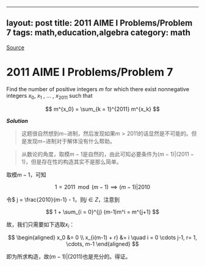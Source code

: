 ---
layout: post
title: 2011 AIME I Problems/Problem 7
tags: math,education,algebra
category: math
---- 

[Source](https://artofproblemsolving.com/wiki/index.php/2011_AIME_I_Problems/Problem_7)

# 2011 AIME I Problems/Problem 7

Find the number of positive integers $m$ for which there exist nonnegative integers $x_0$, $x_1$ , $\dots$ , $x_{2011}$ such that

$$
    m^{x_0} = \sum_{k = 1}^{2011} m^{x_k}
$$

***Solution***

> 这题很自然想到$m-$进制，然后发现如果$m > 2011$的话显然是不可能的。但是发现$m-$进制对于解体没有什么帮助。

> 从数论的角度，取模$m-1$是自然的，由此可知必要条件为$(m-1) | (2011 - 1)$，但是存在性的构造其实不是那么简单。

取模$m-1$，可知

$$
    1 = 2011 \mod (m-1) \implies (m-1) | 2010
$$

令$ j = \frac{2010}{m-1} - 1，则$j \in Z$，注意到

$$
    1 + \sum_{i = 0}^{j} (m-1)m^i = m^{j+1}
$$

故，我们只需要如下选取$x_i$：

$$
\begin{aligned}
    x_0 &= 0 \\
    x_{i(m-1) + r} &= i \quad i = 0 \cdots j-1, r= 1, \cdots, m-1
\end{aligned}
$$

即为所求构造，故$(m-1) | (2011)$也是充分的。得证。